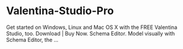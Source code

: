 # Valentina-Studio-Pro
Get started on Windows, Linux and Mac OS X with the FREE Valentina Studio, too. Download | Buy Now. Schema Editor. Model visually with Schema Editor, the ...
